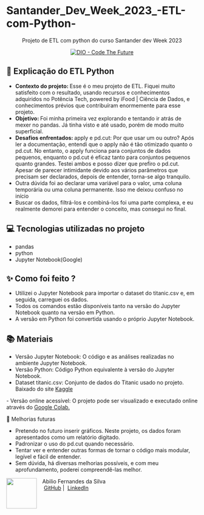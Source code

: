 # Santander_Dev_Week_2023_-ETL-com-Python-
<p align="center">Projeto de ETL com python do curso Santander dev Week 2023</p>
<p align="center">
<a href="https://dio.me/">
    <img 
        src="https://img.shields.io/badge/DIO-Code_The_Future-28DA77?logo=youtube" 
        alt="DIO - Code The Future">
</a>

</p>

## 🤖 Explicação do ETL Python
- <strong>Contexto do projeto: </strong>Esse é o meu projeto de ETL. Fiquei muito satisfeito com o resultado, usando recursos e conhecimentos adquiridos no Potência Tech, powered by iFood | Ciência de Dados, e conhecimentos prévios que contribuíram enormemente para esse projeto.
- <strong>Objetivo: </strong> Foi minha primeira vez explorando e tentando ir atrás de mexer no pandas. Já tinha visto e até usado, porém de modo muito superficial.
- <strong>Desafios enfrentados: </strong> apply e pd.cut: Por que usar um ou outro? Após ler a documentação, entendi que o apply não é tão otimizado quanto o pd.cut. No entanto, o apply funciona para conjuntos de dados pequenos, enquanto o pd.cut é eficaz tanto para conjuntos pequenos quanto grandes. Testei ambos e posso dizer que prefiro o pd.cut. Apesar de parecer intimidante devido aos vários parâmetros que precisam ser declarados, depois de entender, torna-se algo tranquilo.
- Outra dúvida foi ao declarar uma variável para o valor, uma coluna temporária ou uma coluna permanente. Isso me deixou confuso no início
- Buscar os dados, filtrá-los e combiná-los foi uma parte complexa, e eu realmente demorei para entender o conceito, mas consegui no final.



## 💻 Tecnologias utilizadas no projeto
- pandas
- python
- Jupyter Notebook(Google)

## ✨ Como foi feito ?
- Utilizei o Jupyter Notebook para importar o dataset do titanic.csv e, em seguida, carreguei os dados.
- Todos os comandos estão disponíveis tanto na versão do Jupyter Notebook quanto na versão em Python.
- A versão em Python foi convertida usando o próprio Jupyter Notebook.

## 📚 Materiais
- Versão Jupyter Notebook: O código e as análises realizadas no ambiente Jupyter Notebook.
- Versão Python: Código Python equivalente à versão do Jupyter Notebook.
- Dataset titanic.csv: Conjunto de dados do Titanic usado no projeto. Baixado do site <a href="https://www.kaggle.com/datasets/brendan45774/test-file" target="_blank">
    Kaggle
</a>
- Versão online acessível: O projeto pode ser visualizado e executado online através do <a href="https://colab.research.google.com/drive/1ve6QlloTCRdyV2VOtcJSE6aV9KIPwN9Z?usp=sharing" target="_blank">
    Google Colab.
</a>

🥅 Melhorias futuras
- Pretendo no futuro inserir gráficos. Neste projeto, os dados foram apresentados como um relatório digitado.
- Padronizar o uso do pd.cut quando necessário.
- Tentar ver e entender outras formas de tornar o código mais modular, legível e fácil de entender.
- Sem dúvida, há diversas melhorias possíveis, e com meu aprofundamento, poderei compreendê-las melhor.

<p>
    <img 
      align=left 
      margin=10 
      width=80 
      src="https://avatars.githubusercontent.com/u/69885511?v=4"
    />
    <p>&nbsp&nbsp&nbspAbilio Fernandes da Silva<br>
    &nbsp&nbsp&nbsp
    <a href="https://github.com/cientistaabilio">
    GitHub</a>&nbsp;|&nbsp;
    <a href="https://www.linkedin.com/in/abiliofernandes
Abilio">LinkedIn</a>
</p>
